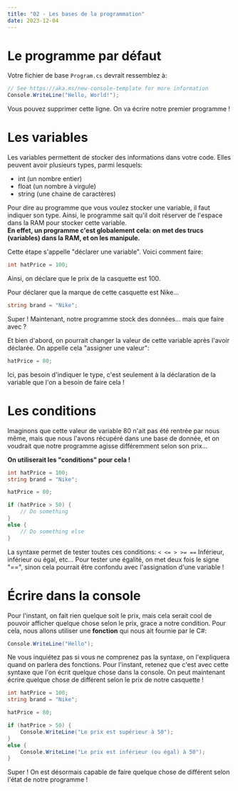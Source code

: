 ```yaml
---
title: "02 - Les bases de la programmation"
date: 2023-12-04
---
```


# Le programme par défaut

Votre fichier de base ```Program.cs``` devrait ressemblez à:
```csharp title="Program.cs" showLineNumbers
// See https://aka.ms/new-console-template for more information
Console.WriteLine("Hello, World!");
```

Vous pouvez supprimer cette ligne. On va écrire notre premier programme !

# Les variables 

Les variables permettent de stocker des informations dans votre code. Elles
peuvent avoir plusieurs types, parmi lesquels:

* int (un nombre entier)
* float (un nombre à virgule)
* string (une chaine de caractères)

Pour dire au programme que vous voulez stocker une variable, il faut indiquer
son type. Ainsi, le programme sait qu'il doit réserver de l'espace dans la RAM
pour stocker cette variable.  
**En effet, un programme c'est globalement cela: on
met des trucs (variables) dans la RAM, et on les manipule.**

Cette étape s'appelle "déclarer une variable". Voici comment faire:

```csharp title="Program.cs"
int hatPrice = 100;
```

Ainsi, on déclare que le prix de la casquette est 100.

Pour déclarer que la marque de cette casquette est Nike...

```csharp title="Program.cs"
string brand = "Nike";
```

Super ! Maintenant, notre programme stock des données... mais que faire avec ?

Et bien d'abord, on pourrait changer la valeur de cette variable après l'avoir 
déclarée. On appelle cela "assigner une valeur":

```csharp title="Program.cs"
hatPrice = 80;
```

Ici, pas besoin d'indiquer le type, c'est seulement à la déclaration de la variable
que l'on a besoin de faire cela !

# Les conditions

Imaginons que cette valeur de variable 80 n'ait pas été rentrée par nous même, 
mais que nous l'avons récupéré dans une base de donnée, et on voudrait que
notre programme agisse différemment selon son prix...

**On utiliserait les "conditions" pour cela !**

```csharp title="Program.cs" {6-11} showLineNumbers
int hatPrice = 100;
string brand = "Nike";

hatPrice = 80;

if (hatPrice > 50) {
    // Do something
} 
else {
    // Do something else
}
```

La syntaxe permet de tester toutes ces conditions:
```< <= > >= ==```
Inférieur, inférieur ou égal, etc...
Pour tester une égalité, on met deux fois le signe "==", sinon cela pourrait être
confondu avec l'assignation d'une variable !

# Écrire dans la console

Pour l'instant, on fait rien quelque soit le prix, mais cela serait cool de 
pouvoir afficher quelque chose selon le prix, grace a notre condition.
Pour cela, nous allons utiliser une **fonction** qui nous ait fournie par 
le C#: 
```csharp title="Program.cs"
Console.WriteLine("Hello");
```

Ne vous inquiétez pas si vous ne comprenez pas la syntaxe, on l'expliquera
quand on parlera des fonctions. Pour l'instant, retenez que c'est avec cette
syntaxe que l'on écrit quelque chose dans la console. On peut maintenant écrire
quelque chose de différent selon le prix de notre casquette !

```csharp title="Program.cs" {7, 10} showLineNumbers
int hatPrice = 100;
string brand = "Nike";

hatPrice = 80;

if (hatPrice > 50) {
    Console.WriteLine("Le prix est supérieur à 50");
} 
else {
    Console.WriteLine("Le prix est inférieur (ou égal) à 50");
}
```

Super ! On est désormais capable de faire quelque chose de différent selon l'état
de notre programme !
